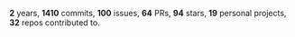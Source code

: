 **2** years, **1410** commits, **100** issues, **64** PRs, **94** stars, **19** personal projects, **32** repos contributed to.
